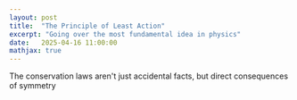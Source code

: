 ```yaml
---
layout: post
title:  "The Principle of Least Action"
excerpt: "Going over the most fundamental idea in physics"
date:   2025-04-16 11:00:00
mathjax: true
---
```


The conservation laws aren't just accidental facts, but direct consequences of symmetry 
